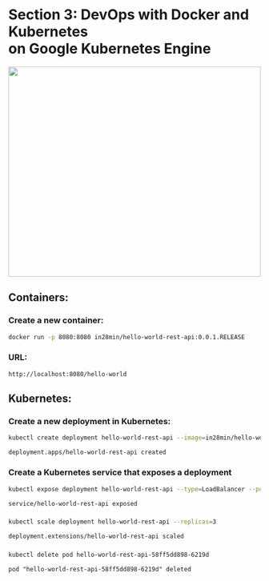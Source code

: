 # Section 3: DevOps with Docker and Kubernetes <br/> on Google Kubernetes Engine

<img
  src="https://user-images.githubusercontent.com/60389872/230453267-3e2fdf55-75ad-476f-aecb-8f8271093a24.png"
  style="display: inline-block; margin: 0 auto; width: 100%; height: 30em">

## Containers:

### Create a new container:

```bash
docker run -p 8080:8080 in28min/hello-world-rest-api:0.0.1.RELEASE
```

### URL:

```url
http://localhost:8080/hello-world
```

## Kubernetes:

### Create a new deployment in Kubernetes:

```bash
kubectl create deployment hello-world-rest-api --image=in28min/hello-world-rest-api:0.0.1.RELEASE
```

`deployment.apps/hello-world-rest-api created`

### Create a Kubernetes service that exposes a deployment

```bash
kubectl expose deployment hello-world-rest-api --type=LoadBalancer --port=8080
```

`service/hello-world-rest-api exposed`

###

```bash
kubectl scale deployment hello-world-rest-api --replicas=3
```

`deployment.extensions/hello-world-rest-api scaled`

###

```bash
kubectl delete pod hello-world-rest-api-58ff5dd898-6219d
```

`pod "hello-world-rest-api-58ff5dd898-6219d" deleted`
